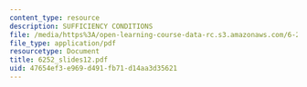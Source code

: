 ```yaml
---
content_type: resource
description: SUFFICIENCY CONDITIONS
file: /media/https%3A/open-learning-course-data-rc.s3.amazonaws.com/6-252j-nonlinear-programming-spring-2003/47654ef3e969d491fb71d14aa3d35621_6252_slides12.pdf
file_type: application/pdf
resourcetype: Document
title: 6252_slides12.pdf
uid: 47654ef3-e969-d491-fb71-d14aa3d35621
---
```

